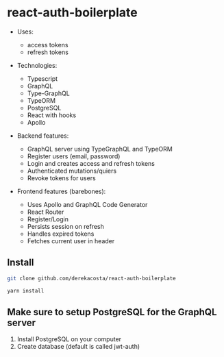 # react-auth-boilerplate

* Uses: 
	* access tokens
	* refresh tokens
	
* Technologies: 
	* Typescript 
	* GraphQL
	* Type-GraphQL 
	* TypeORM
	* PostgreSQL
	* React with hooks
	* Apollo
	
* Backend features: 
	* GraphQL server using TypeGraphQL and TypeORM 
	* Register users (email, password)
	* Login and creates access and refresh tokens
	* Authenticated mutations/quiers
	* Revoke tokens for users

* Frontend features (barebones): 
	* Uses Apollo and GraphQL Code Generator
	* React Router 
	* Register/Login
	* Persists session on refresh
	* Handles expired tokens
	* Fetches current user in header 

## Install 
```bash
git clone github.com/derekacosta/react-auth-boilerplate

yarn install
```
	
## Make sure to setup PostgreSQL for the GraphQL server

1. Install PostgreSQL on your computer
2. Create database (default is called jwt-auth)